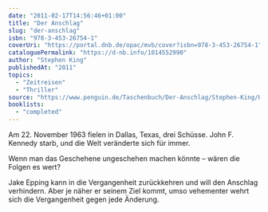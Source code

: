 ```yaml
---
date: "2011-02-17T14:56:46+01:00"
title: "Der Anschlag"
slug: "der-anschlag"
isbn: "978-3-453-26754-1"
coverUri: "https://portal.dnb.de/opac/mvb/cover?isbn=978-3-453-26754-1"
cataloguePermalink: "https://d-nb.info/1014552990"
author: "Stephen King"
publishedAt: "2011"
topics:
  - "Zeitreisen"
  - "Thriller"
source: "https://www.penguin.de/Taschenbuch/Der-Anschlag/Stephen-King/Heyne/e600973.rhd"
booklists:
  - "completed"
---
```

Am 22. November 1963 fielen in Dallas, Texas, drei Schüsse. John F. Kennedy 
starb, und die Welt veränderte sich für immer.

Wenn man das Geschehene ungeschehen machen könnte – wären die Folgen es wert?

Jake Epping kann in die Vergangenheit zurückkehren und will den Anschlag 
verhindern. Aber je näher er seinem Ziel kommt, umso vehementer wehrt sich die 
Vergangenheit gegen jede Änderung.